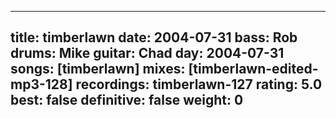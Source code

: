 
---
title: timberlawn
date: 2004-07-31
bass:	Rob
drums:	Mike
guitar:	Chad
day: 2004-07-31
songs: [timberlawn]
mixes: [timberlawn-edited-mp3-128]
recordings: timberlawn-127
rating: 5.0
best: false
definitive: false
weight: 0
---
